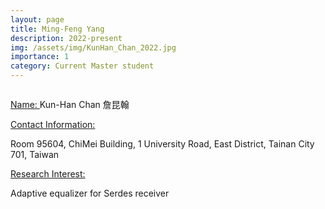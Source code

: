 ```yaml
---
layout: page
title: Ming-Feng Yang
description: 2022-present
img: /assets/img/KunHan_Chan_2022.jpg
importance: 1
category: Current Master student
---
```


<div class="row">
    <div class="col-sm-4 mt-3 mt-md-0">
        <img class="img-fluid rounded z-depth-1" src="{{ '/assets/img/KunHan_Chan_2022.jpg' | relative_url }}" alt="" title="example image"/>
    </div>
</div>

<a href="#"> Name: </a> 
Kun-Han Chan 詹昆翰

<a href="#"> Contact Information: </a>

<p>Room 95604, ChiMei Building, 1 University Road, East District, Tainan City 701, Taiwan</p>

<a href="#"> Research Interest: </a>

Adaptive equalizer for Serdes receiver 